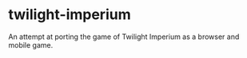 # twilight-imperium
An attempt at porting the game of Twilight Imperium as a browser and mobile game.
